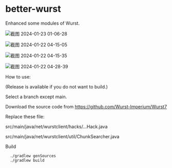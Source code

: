 # better-wurst
Enhanced some modules of Wurst.

![截图 2024-01-23 01-06-28](https://github.com/xbound/better-wurst/assets/54498130/23d42ce7-f7e6-4cae-8b2c-b59bdb135971)

![截图 2024-01-22 04-15-05](https://github.com/xbound/better-wurst/assets/54498130/3aea35ea-380f-4ef4-944b-74d69481379b)

![截图 2024-01-22 04-15-35](https://github.com/xbound/better-wurst/assets/54498130/02b28b88-dd28-4ae0-9f11-77caefb50856)

![截图 2024-01-22 04-28-39](https://github.com/xbound/better-wurst/assets/54498130/9a98ff61-1dc6-4f83-99f8-d5871289dfc6)

How to use:

(Release is available if you do not want to build.)

Select a branch except main.

Download the source code from https://github.com/Wurst-Imperium/Wurst7

Replace these file:

  src/main/java/net/wurstclient/hacks/...Hack.java
  
  src/main/java/net/wurstclient/util/ChunkSearcher.java

Build
```
  ./gradlew genSources
  ./gradlew build
```
